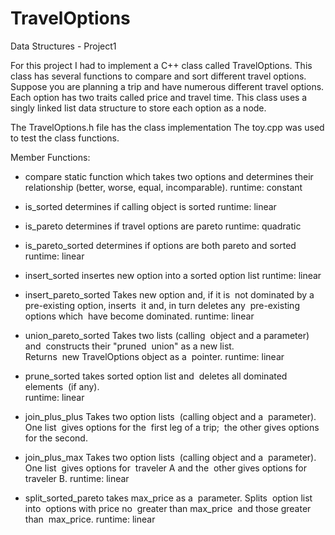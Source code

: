 # TravelOptions
Data Structures - Project1

For this project I had to implement a C++ class called TravelOptions.
This class has several functions to compare and sort different travel options.
Suppose you are planning a trip and have numerous different travel options. Each option has two traits called price and travel time.
This class uses a singly linked list data structure to store each option as a node.

The TravelOptions.h file has the class implementation
The toy.cpp was used to test the class functions.

Member Functions:

- compare
  static function which takes two options and determines their relationship (better, worse, equal, incomparable).
  runtime: constant
  
- is_sorted
  determines if calling object is sorted
  runtime: linear
 
 - is_pareto
  determines if travel options are pareto
  runtime: quadratic
  
 - is_pareto_sorted
  determines if options are both pareto and sorted
  runtime: linear
  
 - insert_sorted
  insertes new option into a sorted option list
  runtime: linear
  
 - insert_pareto_sorted
   Takes new option and, if it is  not dominated by a  pre-existing option, inserts  it and, in turn 
   deletes any  pre-existing options which  have become dominated.
   runtime: linear
   
 - union_pareto_sorted
   Takes two lists (calling  object and a parameter) and  constructs their "pruned  union" as a new list.  
   Returns  new TravelOptions object as a  pointer.
   runtime: linear
   
 - prune_sorted
   takes sorted option list and  deletes all dominated elements  (if any).  
   runtime: linear
   
 - join_plus_plus
   Takes two option lists  (calling object and a  parameter).  One list  gives options for the  first leg 
   of a trip;  the other gives options  for the second.
 
 - join_plus_max
   Takes two option lists  (calling object and a  parameter).  One list  gives options for  traveler A and the  
   other gives options for  traveler B.
   runtime: linear
   
 - split_sorted_pareto
   takes max_price as a  parameter.  Splits  option list into  options with price no  greater than 
   max_price  and those greater than  max_price.
   runtime: linear
   

